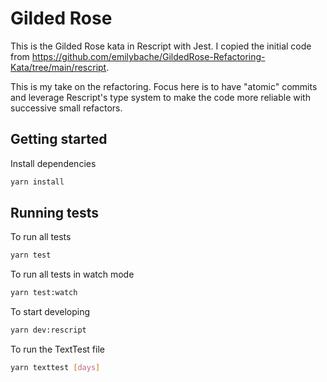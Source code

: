 # Gilded Rose

This is the Gilded Rose kata in Rescript with Jest. I copied the initial code from https://github.com/emilybache/GildedRose-Refactoring-Kata/tree/main/rescript.

This is my take on the refactoring.
Focus here is to have "atomic" commits and leverage Rescript's type system to make the code more reliable with successive small refactors.

## Getting started

Install dependencies

```sh
yarn install
```

## Running tests

To run all tests

```sh
yarn test
```

To run all tests in watch mode

```sh
yarn test:watch
```

To start developing
```sh
yarn dev:rescript
```

To run the TextTest file
```sh
yarn texttest [days]
```
